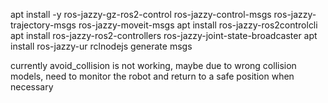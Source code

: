 
apt install -y ros-jazzy-gz-ros2-control ros-jazzy-control-msgs ros-jazzy-trajectory-msgs ros-jazzy-moveit-msgs
apt install ros-jazzy-ros2controlcli
apt install ros-jazzy-ros2-controllers ros-jazzy-joint-state-broadcaster
apt install ros-jazzy-ur
rclnodejs generate msgs

currently avoid_collision is not working, maybe due to wrong collision models, need to monitor the robot and return to a safe position when necessary